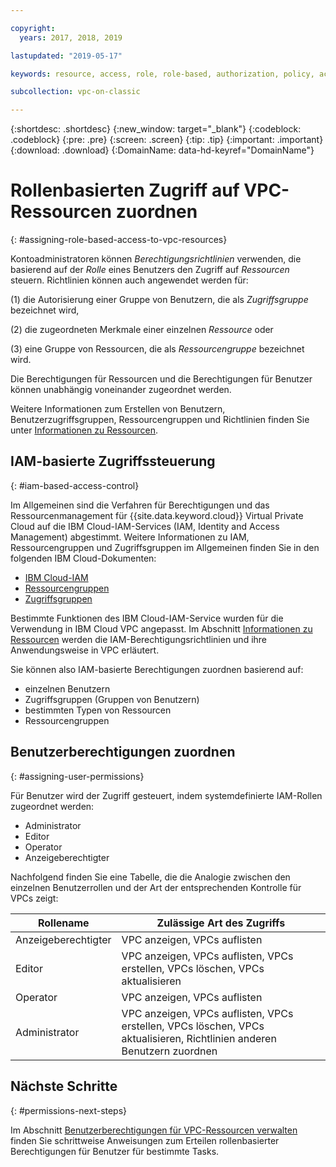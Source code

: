 ```yaml
---

copyright:
  years: 2017, 2018, 2019

lastupdated: "2019-05-17"

keywords: resource, access, role, role-based, authorization, policy, access group, resource group, permission, assign, administrator, operator, editor, viewer, user, control

subcollection: vpc-on-classic

---
```


{:shortdesc: .shortdesc}
{:new_window: target="_blank"}
{:codeblock: .codeblock}
{:pre: .pre}
{:screen: .screen}
{:tip: .tip}
{:important: .important}
{:download: .download}
{:DomainName: data-hd-keyref="DomainName"}

# Rollenbasierten Zugriff auf VPC-Ressourcen zuordnen
{: #assigning-role-based-access-to-vpc-resources}

Kontoadministratoren können _Berechtigungsrichtlinien_ verwenden, die basierend auf der _Rolle_ eines Benutzers den Zugriff auf _Ressourcen_ steuern. Richtlinien können auch angewendet werden für:

(1) die Autorisierung einer Gruppe von Benutzern, die als _Zugriffsgruppe_ bezeichnet wird,

(2) die zugeordneten Merkmale einer einzelnen _Ressource_ oder

(3) eine Gruppe von Ressourcen, die als _Ressourcengruppe_ bezeichnet wird.

Die Berechtigungen für Ressourcen und die Berechtigungen für Benutzer können unabhängig voneinander zugeordnet werden.

Weitere Informationen zum Erstellen von Benutzern, Benutzerzugriffsgruppen, Ressourcengruppen und Richtlinien finden Sie unter [Informationen zu Ressourcen](/docs/vpc-on-classic?topic=vpc-on-classic-about-vpc-infrastructure-resources).

## IAM-basierte Zugriffssteuerung
{: #iam-based-access-control}

Im Allgemeinen sind die Verfahren für Berechtigungen und das Ressourcenmanagement für {{site.data.keyword.cloud}} Virtual Private Cloud auf die IBM Cloud-IAM-Services (IAM, Identity and Access Management) abgestimmt. Weitere Informationen zu IAM, Ressourcengruppen und Zugriffsgruppen im Allgemeinen finden Sie in den folgenden IBM Cloud-Dokumenten:

* [IBM Cloud-IAM](/docs/iam?topic=iam-getstarted)
* [Ressourcengruppen](/docs/overview?topic=overview-whatis-rgs)
* [Zugriffsgruppen](/docs/overview?topic=overview-cloudaccess)

Bestimmte Funktionen des IBM Cloud-IAM-Service wurden für die Verwendung in IBM Cloud VPC angepasst. Im Abschnitt [Informationen zu Ressourcen](/docs/vpc-on-classic?topic=vpc-on-classic-about-vpc-infrastructure-resources) werden die IAM-Berechtigungsrichtlinien und ihre Anwendungsweise in VPC erläutert.

Sie können also IAM-basierte Berechtigungen zuordnen basierend auf:

* einzelnen Benutzern
* Zugriffsgruppen (Gruppen von Benutzern)
* bestimmten Typen von Ressourcen
* Ressourcengruppen

## Benutzerberechtigungen zuordnen
{: #assigning-user-permissions}

Für Benutzer wird der Zugriff gesteuert, indem systemdefinierte IAM-Rollen zugeordnet werden:

* Administrator
* Editor
* Operator
* Anzeigeberechtigter

Nachfolgend finden Sie eine Tabelle, die die Analogie zwischen den einzelnen Benutzerrollen und der Art der entsprechenden Kontrolle für VPCs zeigt:

| Rollename | Zulässige Art des Zugriffs |
|-----------|-------------------------|
| Anzeigeberechtigter | VPC anzeigen, VPCs auflisten  |
| Editor | VPC anzeigen, VPCs auflisten, VPCs erstellen, VPCs löschen, VPCs aktualisieren |
| Operator  | VPC anzeigen, VPCs auflisten |
| Administrator |VPC anzeigen, VPCs auflisten, VPCs erstellen, VPCs löschen, VPCs aktualisieren, Richtlinien anderen Benutzern zuordnen |


## Nächste Schritte
{: #permissions-next-steps}

Im Abschnitt [Benutzerberechtigungen für VPC-Ressourcen verwalten](/docs/vpc-on-classic?topic=vpc-on-classic-managing-user-permissions-for-vpc-resources) finden Sie schrittweise Anweisungen zum Erteilen rollenbasierter Berechtigungen für Benutzer für bestimmte Tasks.
